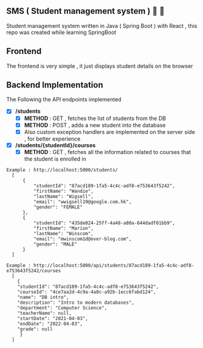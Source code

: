 ## SMS ( Student management system ) :tada: :rocket:

Student management system written in Java ( Spring Boot ) with React , this repo was created while learning SpringBoot

## Frontend

The frontend is very simple , it just displays student details on the browser

## Backend Implementation

The Following the API endpoints implemented

- [x] **/students**
    - [x] **METHOD** : GET , fetches the list of students from the DB
    - [x] **METHOD** : POST , adds a new student into the database
    - [x] Also custom exception handlers are implemented on the server side , for better experience
- [x]  **/students/{studentId}/courses**
    - [x] **METHOD** : GET , fetches all the information related to courses that the student is enrolled in

```
Example : http://localhost:5000/students/
  [
      {
          "studentId": "87acd189-1fa5-4c4c-adf8-e753643f5242",
          "firstName": "Wandie",
          "lastName": "Wigsell",
          "email": "wwigsell19@google.com.hk",
          "gender": "FEMALE"
      },
      {
          "studentId": "435de024-25ff-4a48-a80a-644dadf01bb9",
          "firstName": "Marion",
          "lastName": "Winscom",
          "email": "mwinscom1d@over-blog.com",
          "gender": "MALE"
      }
  ]

Example : http://localhost:5000/api/students/87acd189-1fa5-4c4c-adf8-e753643f5242/courses
  [
    {
    "studentId": "87acd189-1fa5-4c4c-adf8-e753643f5242",
    "courseId": "4ce7aa2d-4c9a-4a0c-a92b-1ecc6fabd124",
    "name": "DB intro",
    "description": "Intro to modern databases",
    "department": "Computer Science",
    "teacherName": null,
    "startDate": "2021-04-03",
    "endDate": "2022-04-03",
    "grade": null
     }
  ]

```